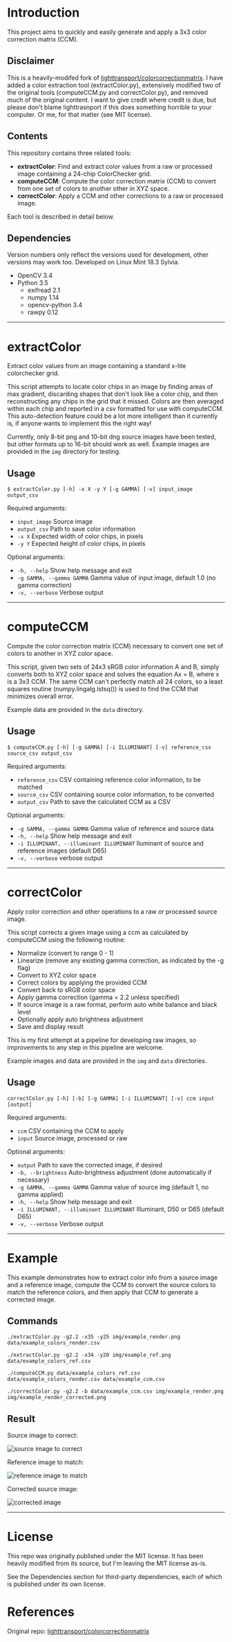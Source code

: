 # Introduction
This project aims to quickly and easily generate and apply a 3x3 color correction matrix (CCM).

## Disclaimer
This is a heavily-modifed fork of [lighttransport/colorcorrectionmatrix](https://github.com/lighttransport/colorcorrectionmatrix). I have added a color extraction tool (extractColor.py), extensively modified two of the original tools (computeCCM.py and correctColor.py), and removed much of the original content. I want to give credit where credit is due, but please don't blame lighttrasnport if this does something horrible to your computer. Or me, for that matter (see MIT license).

## Contents
This repository contains three related tools:
- **extractColor**: Find and extract color values from a raw or processed image containing a 24-chip ColorChecker grid.
- **computeCCM**: Compute the color correction matrix (CCM) to convert from one set of colors to another other in XYZ space.
- **correctColor**: Apply a CCM and other corrections to a raw or processed image.

Each tool is described in detail below.

## Dependencies
Version numbers only reflect the versions used for development, other versions may work too. Developed on Linux Mint 18.3 Sylvia.
- OpenCV 3.4
- Python 3.5
    - exifread 2.1
    - numpy 1.14
    - opencv-python 3.4
    - rawpy 0.12

---

# extractColor
Extract color values from an image containing a standard x-lite colorchecker grid.

This script attempts to locate color chips in an image by finding areas of max gradient, discarding shapes that don't look like a color chip, and then reconstructing any chips in the grid that it missed. Colors are then averaged within each chip and reported in a csv formatted for use with computeCCM. This auto-detection feature could be a lot more intelligent than it currently is, if anyone wants to implement this the right way!

Currently, only 8-bit png and 10-bit dng source images have been tested, but other formats up to 16-bit should work as well. Example images are provided in the `img` directory for testing.

## Usage
``` shell
$ extractColor.py [-h] -x X -y Y [-g GAMMA] [-v] input_image output_csv
```
Required arguments:
- `input_image` Source image
- `output_csv` Path to save color information
- `-x X` Expected width of color chips, in pixels
- `-y Y` Expected height of color chips, in pixels

Optional arguments:
- `-h, --help` Show help message and exit
- `-g GAMMA, --gamma GAMMA` Gamma value of input image, default 1.0 (no gamma correction)
- `-v, --verbose` Verbose output

---

# computeCCM
Compute the color correction matrix (CCM) necessary to convert one set of colors to another in XYZ color space.

This script, given two sets of 24x3 sRGB color information A and B, simply converts both to XYZ color space and solves the equation Ax = B, where x is a 3x3 CCM. The same CCM can't perfectly match all 24 colors, so a least squares routine (numpy.lingalg.lstsq()) is used to find the CCM that minimizes overall error.

Example data are provided in the `data` directory.

## Usage
``` shell
$ computeCCM.py [-h] [-g GAMMA] [-i ILLUMINANT] [-v] reference_csv source_csv output_csv
```
Required arguments:
- `reference_csv` CSV containing reference color information, to be matched
- `source_csv` CSV containing source color information, to be converted
- `output_csv` Path to save the calculated CCM as a CSV

Optional arguments:
- `-g GAMMA, --gamma GAMMA` Gamma value of reference and source data
- `-h, --help` Show help message and exit
- `-i ILLUMINANT, --illuminant ILLUMINANT` lluminant of source and reference images (default D65)
- `-v, --verbose` verbose output

---

# correctColor
Apply color correction and other operations to a raw or processed source image.

This script corrects a given image using a ccm as calculated by computeCCM using the following routine:
- Normalize (convert to range 0 - 1)
- Linearize (remove any existing gamma correction, as indicated by the -g flag)
- Convert to XYZ color space
- Correct colors by applying the provided CCM
- Convert back to sRGB color space
- Apply gamma correction (gamma = 2.2 unless specified)
- If source image is a raw format, perform auto white balance and black level
- Optionally apply auto brightness adjustment
- Save and display result

This is my first attempt at a pipeline for developing raw images, so improvements to any step in this pipeline are welcome. 

Example images and data are provided in the `img` and `data` directories.

## Usage
``` shell
correctColor.py [-h] [-b] [-g GAMMA] [-i ILLUMINANT] [-v] ccm input [output]
```
Required arguments:
- `ccm` CSV containing the CCM to apply
- `input` Source image, processed or raw

Optional arguments:
- `output` Path to save the corrected image, if desired
- `-b, --brightness` Auto-brightness adjustment (done automatically if necessary)
- `-g GAMMA, --gamma GAMMA` Gamma value of source img (default 1, no gamma applied)
- `-h, --help` Show help message and exit
- `-i ILLUMINANT, --illuminant ILLUMINANT` Illuminant, D50 or D65 (default D65)
- `-v, --verbose` Verbose output

---

# Example
This example demonstrates how to extract color info from a source image and a reference image, compute the CCM to convert the source colors to match the reference colors, and then apply that CCM to generate a corrected image.

## Commands
``` shell
./extractColor.py -g2.2 -x35 -y25 img/example_render.png data/example_colors_render.csv

./extractColor.py -g2.2 -x34 -y20 img/example_ref.png data/example_colors_ref.csv

./computeCCM.py data/example_colors_ref.csv data/example_colors_render.csv data/example_ccm.csv

./correctColor.py -g2.2 -b data/example_ccm.csv img/example_render.png img/example_render_corrected.png
```

## Result
Source image to correct:

![source image to correct](./img/example_render.png)

Reference image to match:

![reference image to match](./img/example_ref.png)

Corrected source image:

![corrected image](./img/example_render_corrected.png)

---

# License
This repo was originally published under the MIT license. It has been heavily modified from its source, but I'm leaving the MIT license as-is.

See the Dependencies section for third-party dependencies, each of which is published under its own license.

# References
Original repo: [lighttransport/colorcorrectionmatrix](https://github.com/lighttransport/colorcorrectionmatrix)
